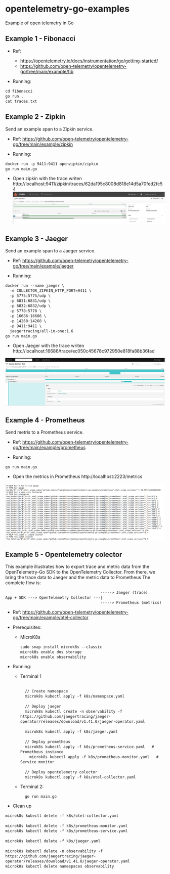 # opentelemetry-go-examples
Example of open telemetry in Go

## Example 1 - Fibonacci
- Ref:
    - https://opentelemetry.io/docs/instrumentation/go/getting-started/
    - https://github.com/open-telemetry/opentelemetry-go/tree/main/example/fib

- Running:
```
cd fibonacci
go run .
cat traces.txt
```

## Example 2 - Zipkin

Send an example span to a Zipkin service.
- Ref: https://github.com/open-telemetry/opentelemetry-go/tree/main/example/zipkin

- Running:
```
docker run -p 9411:9411 openzipkin/zipkin
go run main.go
```
- Open zipkin with the trace writen http://localhost:9411/zipkin/traces/62da195c8008d818e14d5a70fed2fc54
![alt text](img/zipkin-example.png "Zipkin")


## Example 3 - Jaeger

Send an example span to a Jaeger service.
- Ref: https://github.com/open-telemetry/opentelemetry-go/tree/main/example/jaeger

- Running:
```
docker run --name jaeger \
  -e COLLECTOR_ZIPKIN_HTTP_PORT=9411 \
  -p 5775:5775/udp \
  -p 6831:6831/udp \
  -p 6832:6832/udp \
  -p 5778:5778 \
  -p 16686:16686 \
  -p 14268:14268 \
  -p 9411:9411 \
  jaegertracing/all-in-one:1.6
go run main.go
```
- Open Jaeger with the trace writen http://localhost:16686/trace/ec050c45678c972950e818fa88b36fad

![alt text](img/jaeger.png "Zipkin")

## Example 4 - Prometheus

Send metris to a Prometheus service.
- Ref: https://github.com/open-telemetry/opentelemetry-go/tree/main/example/prometheus

- Running:
```
go run main.go
```
- Open the metrics in Prometheus http://localhost:2223/metrics

![alt text](img/prometheus.png "prometheus")

## Example 5 - Opentelemetry colector

This example illustrates how to export trace and metric data from the OpenTelemetry-Go SDK to the OpenTelemetry Collector. From there, we bring the trace data to Jaeger and the metric data to Prometheus The complete flow is:
```
                                          -----> Jaeger (trace)
App + SDK ---> OpenTelemetry Collector ---|
                                          -----> Prometheus (metrics)
```
- Ref: https://github.com/open-telemetry/opentelemetry-go/tree/main/example/otel-collector

- Prerequisites:
  - MicroK8s
    ```
    sudo snap install microk8s --classic
    microk8s enable dns storage
    microk8s enable observability
    ```
- Running:
  - Terminal 1
    ```

      // Create namespace 
      microk8s kubectl apply -f k8s/namespace.yaml

      // Deploy jaeger 
      microk8s kubectl create -n observability -f https://github.com/jaegertracing/jaeger-operator/releases/download/v1.41.0/jaeger-operator.yaml

      microk8s kubectl apply -f k8s/jaeger.yaml

      // Deploy prometheus
      microk8s kubectl apply -f k8s/prometheus-service.yaml   # Prometheus instance
	    microk8s kubectl apply -f k8s/prometheus-monitor.yaml   # Service monitor

      // Deploy opentelemetry colector 
      microk8s kubectl apply -f k8s/otel-collector.yaml
    ```
  - Terminal 2:
    ```
      go run main.go
    ```

- Clean up
```
microk8s kubectl delete -f k8s/otel-collector.yaml

microk8s kubectl delete -f k8s/prometheus-monitor.yaml
microk8s kubectl delete -f k8s/prometheus-service.yaml

microk8s kubectl delete -f k8s/jaeger.yaml

microk8s kubectl delete -n observability -f https://github.com/jaegertracing/jaeger-operator/releases/download/v1.41.0/jaeger-operator.yaml
microk8s kubectl delete namespaces observability
```



